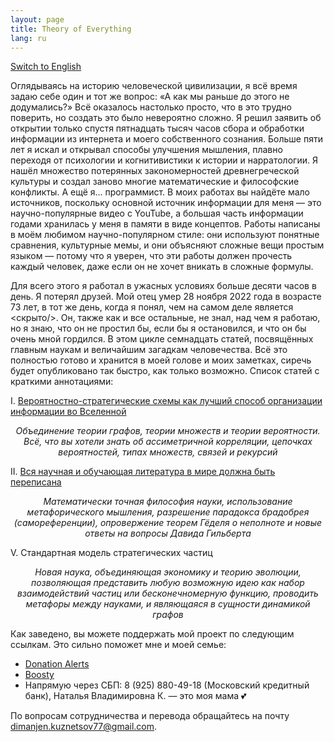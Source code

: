 ```yaml
---
layout: page
title: Theory of Everything
lang: ru
---
```


[1]: https://cherv11.github.io/Theory-of-Everything/works/ru/PSS
[2]: https://cherv11.github.io/Theory-of-Everything/works/ru/ABIW
[en]: https://cherv11.github.io/Theory-of-Everything/misc/en_readme
[DA]: https://www.donationalerts.com/r/cherv11
[Boosty]: https://boosty.to/cherv11

[Switch to English][en]

Оглядываясь на историю человеческой цивилизации, я всё время задаю себе один и тот же вопрос: «А как мы раньше до этого не додумались?» Всё оказалось настолько просто, что в это трудно поверить, но создать это было невероятно сложно. Я решил заявить об открытии только спустя пятнадцать тысяч часов сбора и обработки информации из интернета и моего собственного сознания. Больше пяти лет я искал и открывал способы улучшения мышления, плавно переходя от психологии и когнитивистики к истории и нарратологии. Я нашёл множество потерянных закономерностей древнегреческой культуры и создал заново многие математические и философские конфликты. А ещё я... программист. В моих работах вы найдёте мало источников, поскольку основной источник информации для меня — это научно-популярные видео с YouTube, а большая часть информации годами хранилась у меня в памяти в виде концептов. Работы написаны в моём любимом научно-популярном стиле: они используют понятные сравнения, культурные мемы, и они объясняют сложные вещи простым языком — потому что я уверен, что эти работы должен прочесть каждый человек, даже если он не хочет вникать в сложные формулы. 

Для всего этого я работал в ужасных условиях больше десяти часов в день. Я потерял друзей. Мой отец умер 28 ноября 2022 года в возрасте 73 лет, в тот же день, когда я понял, чем на самом деле является <скрыто/>. Он, также как и все остальные, не знал, над чем я работаю, но я знаю, что он не простил бы, если бы я остановился, и что он бы очень мной гордился. В этом цикле семнадцать статей, посвящённых главным наукам и величайшим загадкам человечества. Всё это полностью готово и хранится в моей голове и моих заметках, сиречь будет опубликовано так быстро, как только возможно. Список статей с краткими аннотациями:

I. [Вероятностно-стратегические схемы как лучший способ организации информации во Вселенной][1] 

<p style="text-align: center; font-style: italic">Объединение теории графов, теории множеств и теории вероятности. Всё, что вы хотели знать об ассиметричной корреляции, цепочках вероятностей, типах множеств, связей и рекурсий</p>

II. [Вся научная и обучающая литература в мире должна быть переписана][2] 

<p style="text-align: center; font-style: italic">Математически точная философия науки, использование метафорического мышления, разрешение парадокса брадобрея (самореференции), опровержение теорем Гёделя о неполноте и новые ответы на вопросы Давида Гильберта</p>

V. Стандартная модель стратегических частиц 

<p style="text-align: center; font-style: italic">Новая наука, объединяющая экономику и теорию эволюции, позволяющая представить любую возможную идею как набор взаимодействий частиц или бесконечномерную функцию, проводить метафоры между науками, и являющаяся в сущности динамикой графов</p>

Как заведено, вы можете поддержать мой проект по следующим ссылкам. Это сильно поможет мне и моей семье:
- [Donation Alerts][DA]
- [Boosty][Boosty]
- Напрямую через СБП: 8 (925) 880-49-18 (Московский кредитный банк), Наталья Владимировна К. — это моя мама 💕

По вопросам сотрудничества и перевода обращайтесь на почту dimanjen.kuznetsov77@gmail.com.